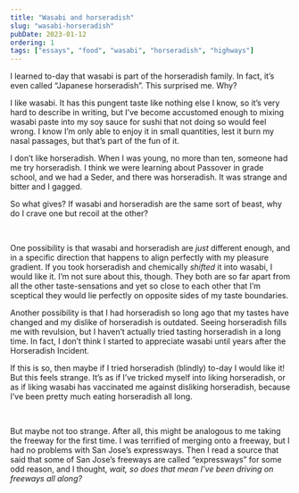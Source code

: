 ```yaml
---
title: "Wasabi and horseradish"
slug: "wasabi-horseradish"
pubDate: 2023-01-12
ordering: 1
tags: ["essays", "food", "wasabi", "horseradish", "highways"]
---
```


<span class="small-caps">I learned to-day that wasabi</span> is part of the horseradish family. In fact, it’s even called “Japanese horseradish”. This surprised me. Why?

I like wasabi. It has this pungent taste like nothing else I know, so it’s very hard to describe in writing, but I’ve become accustomed enough to mixing wasabi paste into my soy sauce for sushi that not doing so would feel wrong. I know I’m only able to enjoy it in small quantities, lest it burn my nasal passages, but that’s part of the fun of it.

I don’t like horseradish. When I was young, no more than ten, someone had me try horseradish. I think we were learning about Passover in grade school, and we had a Seder, and there was horseradish. It was strange and bitter and I gagged.

So what gives? If wasabi and horseradish are the same sort of beast, why do I crave one but recoil at the other?

<br />
	
One possibility is that wasabi and horseradish are _just_ different enough, and in a specific direction that happens to align perfectly with my pleasure gradient. If you took horseradish and chemically _shifted_ it into wasabi, I would like it. I’m not sure about this, though. They both are so far apart from all the other taste-sensations and yet so close to each other that I’m sceptical they would lie perfectly on opposite sides of my taste boundaries.

Another possibility is that I had horseradish so long ago that my tastes have changed and my dislike of horseradish is outdated. Seeing horseradish fills me with revulsion, but I haven’t actually tried tasting horseradish in a long time. In fact, I don’t think I started to appreciate wasabi until years after the Horseradish Incident.

If this is so, then maybe if I tried horseradish (blindly) to-day I would like it! But this feels strange. It’s as if I’ve tricked myself into liking horseradish, or as if liking wasabi has vaccinated me against disliking horseradish, because I’ve been pretty much eating horseradish all long.

<br />

But maybe not too strange. After all, this might be analogous to me taking the freeway for the first time. I was terrified of merging onto a freeway, but I had no problems with San Jose’s expressways. Then I read a source that said that some of San Jose’s freeways are called “expressways” for some odd reason, and I thought, _wait, so does that mean I’ve been driving on freeways all along?_
